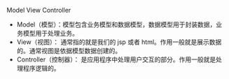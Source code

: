 Model View Controller

- Model（模型）：模型包含业务模型和数据模型，数据模型⽤于封装数据，业务模型⽤于处理业务。
- View（视图）： 通常指的就是我们的 jsp 或者 html。作⽤⼀般就是展示数据的。通常视图是依据模型数据创建的。
- Controller（控制器）： 是应⽤程序中处理⽤户交互的部分。作⽤⼀般就是处理程序逻辑的。